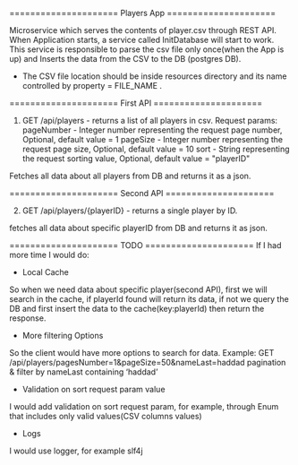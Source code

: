 ===================== Players App =====================

Microservice which serves the contents of player.csv through REST API.
When Application starts, a service called InitDatabase will start to work.
This service is responsible to parse the csv file only once(when the App is up) and
Inserts the data from the CSV to the DB (postgres DB).

* The CSV file location should be inside resources directory and its name controlled by property = FILE_NAME .

===================== First API =====================

1. GET /api/players - returns a list of all players in csv.
   Request params:
   pageNumber - Integer number representing the request page number, Optional, default value = 1
   pageSize - Integer number representing the request page size, Optional, default value = 10
   sort - String representing the request sorting value, Optional, default value = "playerID"

Fetches all data about all players from DB and returns it as a json.

===================== Second API =====================

2. GET /api/players/{playerID} - returns a single player by ID.

fetches all data about specific playerID from DB and returns it as json.

===================== TODO =====================
If I had more time I would do:

* Local Cache

So when we need data about specific player(second API), first we will search in the cache, if
playerId found will return its data, if not we query the DB and first insert the data to the cache(key:playerId)
then return the response.

* More filtering Options

So the client would have more options to search for data.
Example: GET /api/players/pagesNumber=1&pageSize=50&nameLast=haddad
pagination & filter by nameLast containing ‘haddad’

* Validation on sort request param value

I would add validation on sort request param, for example,
through Enum that includes only valid values(CSV columns values)

* Logs

I would use logger, for example slf4j
